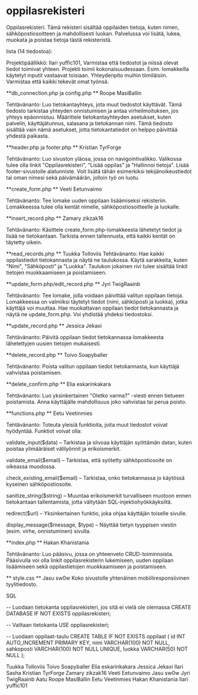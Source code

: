 # oppilasrekisteri


Oppilasrekisteri. Tämä rekisteri sisältää oppilaiden tietoja, kuten nimen, sähköpostiosoitteen ja mahdollisesti luokan. Palvelussa voi lisätä, lukea, muokata ja poistaa tietoja tästä rekisteristä.  

 

lista (14 tiedostoa): 

Projektipäällikkö: Ilari yuffic101, Varmistaa että tiedostot ja niissä olevat tiedot toimivat yhteen. Projekti toimii kokonaisuudessaan. Esim. lomakkeilla käytetyt inputit vastaavat toisiaan. Yhteydenpito muihin tiimiläisiin. Varmistaa että kaikki tekevät omat työnsä.

**db_connection.php ja config.php ** Roope		MasiBallin

Tehtävänanto: Luo tietokantayhteys, jota muut tiedostot käyttävät. Tämä tiedosto tarkistaa yhteyden onnistumisen ja antaa virheilmoituksen, jos yhteys epäonnistuu. Määrittele tietokantayhteyden asetukset, kuten palvelin, käyttäjätunnus, salasana ja tietokannan nimi. Tämä tiedosto sisältää vain nämä asetukset, jotta tietokantatiedot on helppo päivittää yhdestä paikasta. 

**header.php ja footer.php ** Kristian	TyrForge

Tehtävänanto: Luo sivuston yläosa, jossa on navigointivalikko. Valikossa tulee olla linkit "Oppilasrekisteri", "Lisää oppilas" ja "Hallinnoi tietoja". Lisää footer-sivustolle alatunniste. Voit lisätä tähän esimerkiksi tekijänoikeustiedot tai oman nimesi sekä päivämäärän, jolloin työ on luotu. 

**create_form.php ** Veeti		Eetunvaimo

Tehtävänanto: Tee lomake uuden oppilaan lisäämiseksi rekisteriin. Lomakkeessa tulee olla kentät nimelle, sähköpostiosoitteelle ja luokalle. 

**insert_record.php ** Zamary		zikzak16

Tehtävänanto: Käsittele create_form.php-lomakkeesta lähetetyt tiedot ja lisää ne tietokantaan. Tarkista ennen tallennusta, että kaikki kentät on täytetty oikein. 

**read_records.php   ** Tuukka		Tolloviis
Tehtävänanto: Hae kaikki oppilastiedot tietokannasta ja näytä ne taulukossa. Käytä sarakkeita, kuten "Nimi", "Sähköposti" ja "Luokka". Taulukon jokainen rivi tulee sisältää linkit tietojen muokkaamiseen ja poistamiseen. 

**update_form.php/edit_record.php ** Jyri		TwigRaainb

Tehtävänanto: Tee lomake, jolla voidaan päivittää valitun oppilaan tietoja. Lomakkeessa on valmiiksi täytetyt tiedot (nimi, sähköposti ja luokka), jotka käyttäjä voi muuttaa. Hae muokattavan oppilaan tiedot tietokannasta ja näytä ne update_form.php. Voi yhdistää yhdeksi tiedostoksi. 

**update_record.php ** Jessica 	Jekaxi

Tehtävänanto: Päivitä oppilaan tiedot tietokannassa lomakkeesta lähetettyjen uusien tietojen mukaisesti. 

**delete_record.php ** Toivo		Soapyballer

Tehtävänanto: Poista valitun oppilaan tiedot tietokannasta, kun käyttäjä vahvistaa poistamisen. 

**delete_confirm.php ** Elia 		eskarinkakara

Tehtävänanto: Luo yksinkertainen "Oletko varma?" -viesti ennen tietueen poistamista. Anna käyttäjälle mahdollisuus joko vahvistaa tai perua poisto. 

**functions.php ** Eetu		Veetinmies

Tehtävänanto: Toteuta yleisiä funktioita, joita muut tiedostot voivat hyödyntää. Funktiot voivat olla: 

validate_input($data) – Tarkistaa ja siivoaa käyttäjän syöttämän datan, kuten poistaa ylimääräiset välilyönnit ja erikoismerkit. 

validate_email($email) – Tarkistaa, että syötetty sähköpostiosoite on oikeassa muodossa. 

check_existing_email($email) – Tarkistaa, onko tietokannassa jo käytössä kyseinen sähköpostiosoite. 

sanitize_string($string) – Muuntaa erikoismerkit turvalliseen muotoon ennen tietokantaan tallentamista, jotta vältytään SQL-injektiohyökkäyksiltä. 

redirect($url) – Yksinkertainen funktio, joka ohjaa käyttäjän toiselle sivulle. 

display_message($message, $type) – Näyttää tietyn tyyppisen viestin (esim. virhe, onnistuminen) sivulla. 

**index.php ** Hakan		Khanistania

Tehtävänanto: Luo pääsivu, jossa on yhteenveto CRUD-toiminnoista. Pääsivulla voi olla linkit oppilasrekisterin lukemiseen, uuden oppilaan lisäämiseen sekä oppilastietojen muokkaamiseen ja poistamiseen. 


** style.css ** Jasu		sw0w
Koko sivustolle yhtenäinen mobiiliresponsiivinen tyylitiedosto.


SQL

-- Luodaan tietokanta oppilasrekisteri, jos sitä ei vielä ole olemassa
CREATE DATABASE IF NOT EXISTS oppilasrekisteri;

-- Valitaan tietokanta
USE oppilasrekisteri;

-- Luodaan oppilaat-taulu
CREATE TABLE IF NOT EXISTS oppilaat (
    id INT AUTO_INCREMENT PRIMARY KEY,
    nimi VARCHAR(100) NOT NULL,
    sahkoposti VARCHAR(100) NOT NULL UNIQUE,
    luokka VARCHAR(50) NOT NULL
);




Tuukka		Tolloviis
Toivo		Soapyballer
Elia 		eskarinkakara
Jessica 	Jekaxi
Ilari
Sasha
Kristian	TyrForge
Zamary		zikzak16
Veeti		Eetunvaimo
Jasu		sw0w
Jyri		TwigRaainb
Aatu
Roope		MasiBallin
Eetu		Veetinmies
Hakan		Khanistania
Ilari yuffic101

 
